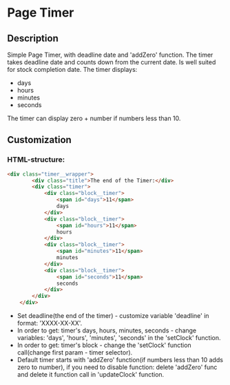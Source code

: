 # Page Timer

## Description
Simple Page Timer, with deadline date and 'addZero' function. The timer takes deadline date and counts down from the current date. Is well suited for stock completion date. The timer displays:

* days
* hours
* minutes
* seconds

The timer can display zero + number if numbers less than 10.

## Customization
### HTML-structure:
```html
<div class="timer__wrapper">
        <div class="title">The end of the Timer:</div>
        <div class="timer">
            <div class="block__timer">
                <span id="days">11</span>
                days
            </div>
            <div class="block__timer">
                <span id="hours">11</span>
                hours
            </div>
            <div class="block__timer">
                <span id="minutes">11</span>
                minutes
            </div>
            <div class="block__timer">
                <span id="seconds">11</span>
                seconds
            </div>
        </div>
    </div>
```

* Set deadline(the end of the timer) - customize variable 'deadline' in format: 'XXXX-XX-XX'.
* In order to get: timer's days, hours, minutes, seconds - change variables: 'days', 'hours', 'minutes', 'seconds' in the 'setClock' function.
* In order to get: timer's block - change the 'setClock' function call(change first param - timer selector).
* Default timer starts with 'addZero' function(if numbers less than 10 adds zero to number), if you need to disable function: delete 'addZero' func and delete it function call in 'updateClock' function. 
